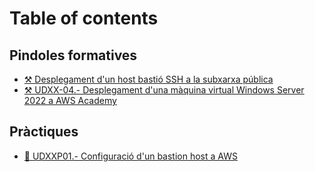 # Table of contents

## Pindoles formatives

* [⚒️ Desplegament d'un host bastió SSH a la subxarxa  pública](README.md)
* [⚒️ UDXX-04.- Desplegament d'una màquina virtual Windows Server 2022 a AWS Academy](pindoles-formatives/udxx-04.-desplegament-duna-maquina-virtual-windows-server-2022-a-aws-academy.md)

## Pràctiques

* [📎 UDXXP01.- Configuració d'un bastion host a AWS](practiques/udxxp01.-configuracio-dun-bastion-host-a-aws.md)
